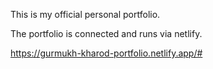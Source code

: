 This is my official personal portfolio.

The portfolio is connected and runs via netlify.

https://gurmukh-kharod-portfolio.netlify.app/#

